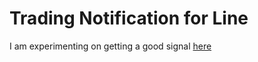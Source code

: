 # Trading Notification for Line

I am experimenting on getting a good signal [here](https://www.kaggle.com/natachatteecharcharn/predicting-gold-prices/edit)
